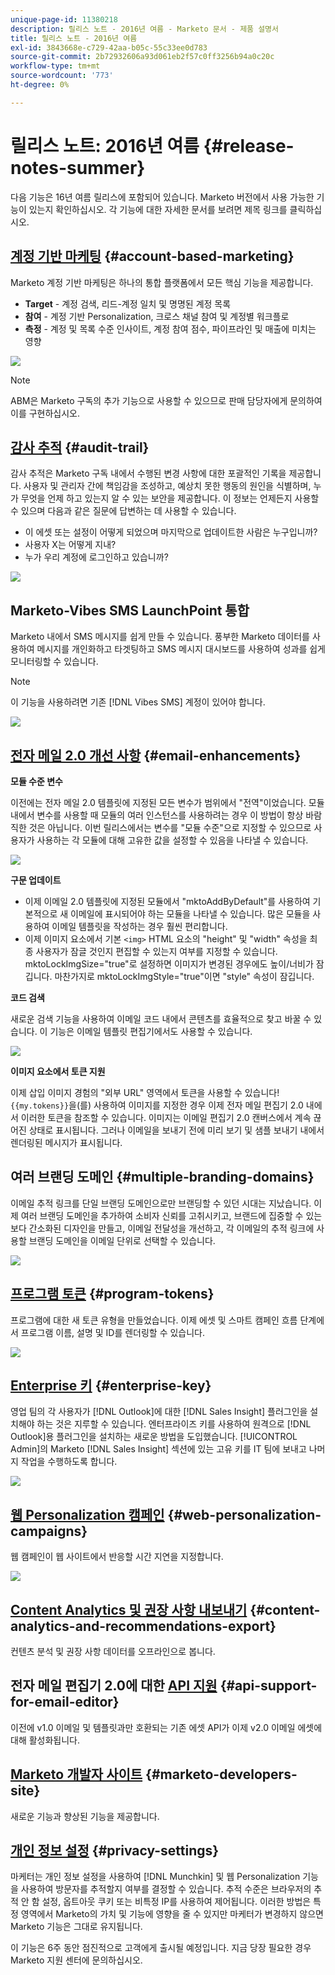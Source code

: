 ```yaml
---
unique-page-id: 11380218
description: 릴리스 노트 - 2016년 여름 - Marketo 문서 - 제품 설명서
title: 릴리스 노트 - 2016년 여름
exl-id: 3843668e-c729-42aa-b05c-55c33ee0d783
source-git-commit: 2b72932606a93d061eb2f57c0ff3256b94a0c20c
workflow-type: tm+mt
source-wordcount: '773'
ht-degree: 0%

---
```


# 릴리스 노트: 2016년 여름 {#release-notes-summer}

다음 기능은 16년 여름 릴리스에 포함되어 있습니다. Marketo 버전에서 사용 가능한 기능이 있는지 확인하십시오. 각 기능에 대한 자세한 문서를 보려면 제목 링크를 클릭하십시오.

## [계정 기반 마케팅](https://docs.marketo.com/display/docs/account+based+marketing) {#account-based-marketing}

Marketo 계정 기반 마케팅은 하나의 통합 플랫폼에서 모든 핵심 기능을 제공합니다.

* **Target** - 계정 검색, 리드-계정 일치 및 명명된 계정 목록
* **참여** - 계정 기반 Personalization, 크로스 채널 참여 및 계정별 워크플로
* **측정** - 계정 및 목록 수준 인사이트, 계정 참여 점수, 파이프라인 및 매출에 미치는 영향

![](assets/abm-5-acme.png)

>[!NOTE]
>
>ABM은 Marketo 구독의 추가 기능으로 사용할 수 있으므로 판매 담당자에게 문의하여 이를 구현하십시오.

## [감사 추적](/help/marketo/product-docs/administration/audit-trail/audit-trail-overview.md) {#audit-trail}

감사 추적은 Marketo 구독 내에서 수행된 변경 사항에 대한 포괄적인 기록을 제공합니다. 사용자 및 관리자 간에 책임감을 조성하고, 예상치 못한 행동의 원인을 식별하며, 누가 무엇을 언제 하고 있는지 알 수 있는 보안을 제공합니다. 이 정보는 언제든지 사용할 수 있으며 다음과 같은 질문에 답변하는 데 사용할 수 있습니다.

* 이 에셋 또는 설정이 어떻게 되었으며 마지막으로 업데이트한 사람은 누구입니까?
* 사용자 X는 어떻게 지내?
* 누가 우리 계정에 로그인하고 있습니까?

![](assets/audit-trail.png)

## Marketo-Vibes SMS LaunchPoint 통합

Marketo 내에서 SMS 메시지를 쉽게 만들 수 있습니다. 풍부한 Marketo 데이터를 사용하여 메시지를 개인화하고 타겟팅하고 SMS 메시지 대시보드를 사용하여 성과를 쉽게 모니터링할 수 있습니다.

>[!NOTE]
>
>이 기능을 사용하려면 기존 [!DNL Vibes SMS] 계정이 있어야 합니다.

![](assets/vibes-sms2.png)

## [전자 메일 2.0 개선 사항](/help/marketo/product-docs/email-marketing/general/email-editor-2/email-editor-v2-0-overview.md) {#email-enhancements}

**모듈 수준 변수**

이전에는 전자 메일 2.0 템플릿에 지정된 모든 변수가 범위에서 &quot;전역&quot;이었습니다. 모듈 내에서 변수를 사용할 때 모듈의 여러 인스턴스를 사용하려는 경우 이 방법이 항상 바람직한 것은 아닙니다. 이번 릴리스에서는 변수를 &quot;모듈 수준&quot;으로 지정할 수 있으므로 사용자가 사용하는 각 모듈에 대해 고유한 값을 설정할 수 있음을 나타낼 수 있습니다.

![](assets/module-level-variables.png)

**구문 업데이트**

* 이제 이메일 2.0 템플릿에 지정된 모듈에서 &quot;mktoAddByDefault&quot;를 사용하여 기본적으로 새 이메일에 표시되어야 하는 모듈을 나타낼 수 있습니다. 많은 모듈을 사용하여 이메일 템플릿을 작성하는 경우 훨씬 편리합니다.
* 이제 이미지 요소에서 기본 `<img>` HTML 요소의 &quot;height&quot; 및 &quot;width&quot; 속성을 최종 사용자가 잠글 것인지 편집할 수 있는지 여부를 지정할 수 있습니다. mktoLockImgSize=&quot;true&quot;로 설정하면 이미지가 변경된 경우에도 높이/너비가 잠깁니다. 마찬가지로 mktoLockImgStyle=&quot;true&quot;이면 &quot;style&quot; 속성이 잠깁니다.

**코드 검색**

새로운 검색 기능을 사용하여 이메일 코드 내에서 콘텐츠를 효율적으로 찾고 바꿀 수 있습니다. 이 기능은 이메일 템플릿 편집기에서도 사용할 수 있습니다.

![](assets/2nd-screenshot.png)

**이미지 요소에서 토큰 지원**

이제 삽입 이미지 경험의 &quot;외부 URL&quot; 영역에서 토큰을 사용할 수 있습니다! `{{my.tokens}}`을(를) 사용하여 이미지를 지정한 경우 이제 전자 메일 편집기 2.0 내에서 이러한 토큰을 참조할 수 있습니다. 이미지는 이메일 편집기 2.0 캔버스에서 계속 끊어진 상태로 표시됩니다. 그러나 이메일을 보내기 전에 미리 보기 및 샘플 보내기 내에서 렌더링된 메시지가 표시됩니다.

## 여러 브랜딩 도메인 {#multiple-branding-domains}

이메일 추적 링크를 단일 브랜딩 도메인으로만 브랜딩할 수 있던 시대는 지났습니다. 이제 여러 브랜딩 도메인을 추가하여 소비자 신뢰를 고취시키고, 브랜드에 집중할 수 있는 보다 간소화된 디자인을 만들고, 이메일 전달성을 개선하고, 각 이메일의 추적 링크에 사용할 브랜딩 도메인을 이메일 단위로 선택할 수 있습니다.

![](assets/multiple-branding-domains.png)

## [프로그램 토큰](/help/marketo/product-docs/demand-generation/landing-pages/personalizing-landing-pages/tokens-overview.md) {#program-tokens}

프로그램에 대한 새 토큰 유형을 만들었습니다. 이제 에셋 및 스마트 캠페인 흐름 단계에서 프로그램 이름, 설명 및 ID를 렌더링할 수 있습니다.

![](assets/program-tokens.png)

## [Enterprise 키](/help/marketo/product-docs/marketo-sales-insight/msi-outlook-plugin/authorize-the-marketo-outlook-plugin.md) {#enterprise-key}

영업 팀의 각 사용자가 [!DNL Outlook]에 대한 [!DNL Sales Insight] 플러그인을 설치해야 하는 것은 지루할 수 있습니다. 엔터프라이즈 키를 사용하여 원격으로 [!DNL Outlook]용 플러그인을 설치하는 새로운 방법을 도입했습니다. [!UICONTROL Admin]의 Marketo [!DNL Sales Insight] 섹션에 있는 고유 키를 IT 팀에 보내고 나머지 작업을 수행하도록 합니다.

![](assets/enterprise-key.png)

## [웹 Personalization 캠페인](/help/marketo/product-docs/web-personalization/working-with-web-campaigns/create-a-new-dialog-web-campaign.md) {#web-personalization-campaigns}

웹 캠페인이 웹 사이트에서 반응할 시간 지연을 지정합니다.

![](assets/dialog-campaign-delay.png)

## [Content Analytics 및 권장 사항 내보내기](/help/marketo/product-docs/web-personalization/understanding-web-personalization/understanding-content-analytics.md) {#content-analytics-and-recommendations-export}

컨텐츠 분석 및 권장 사항 데이터를 오프라인으로 봅니다.

## 전자 메일 편집기 2.0에 대한 [API 지원](https://developers.marketo.com/documentation/asset-api/) {#api-support-for-email-editor}

이전에 v1.0 이메일 및 템플릿과만 호환되는 기존 에셋 API가 이제 v2.0 이메일 에셋에 대해 활성화됩니다.

## [Marketo 개발자 사이트](https://developers.marketo.com/) {#marketo-developers-site}

새로운 기능과 향상된 기능을 제공합니다.

## [개인 정보 설정](/help/marketo/product-docs/administration/settings/understanding-privacy-settings.md) {#privacy-settings}

마케터는 개인 정보 설정을 사용하여 [!DNL Munchkin] 및 웹 Personalization 기능을 사용하여 방문자를 추적할지 여부를 결정할 수 있습니다. 추적 수준은 브라우저의 추적 안 함 설정, 옵트아웃 쿠키 또는 비특정 IP를 사용하여 제어됩니다. 이러한 방법은 특정 영역에서 Marketo의 가치 및 기능에 영향을 줄 수 있지만 마케터가 변경하지 않으면 Marketo 기능은 그대로 유지됩니다.

이 기능은 6주 동안 점진적으로 고객에게 출시될 예정입니다. 지금 당장 필요한 경우 Marketo 지원 센터에 문의하십시오.
